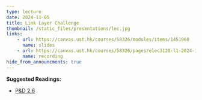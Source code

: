 ```yaml
---
type: lecture
date: 2024-11-05
title: Link Layer Challenge
thumbnail: /static_files/presentations/lec.jpg
links: 
    - url: https://canvas.ust.hk/courses/58326/modules/items/1451960
      name: slides
    - url: https://canvas.ust.hk/courses/58326/pages/elec3120-l1-2024-11-05-15-00
      name: recording  
hide_from_announcments: true
---
```

**Suggested Readings:**
- [P&D 2.6](https://book.systemsapproach.org/direct/ethernet.html)

